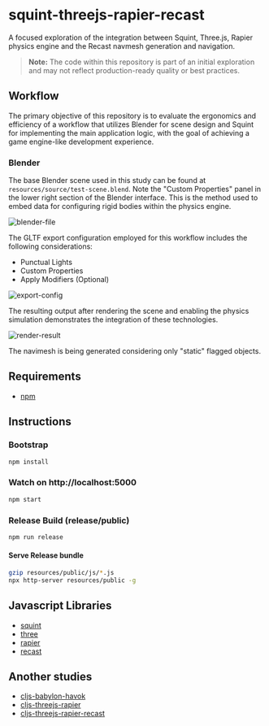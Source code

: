 # squint-threejs-rapier-recast

A focused exploration of the integration between Squint, Three.js, Rapier physics engine and the Recast navmesh generation and navigation.

> **Note:** The code within this repository is part of an initial exploration and may not reflect production-ready quality or best practices.

## Workflow

The primary objective of this repository is to evaluate the ergonomics and efficiency
of a workflow that utilizes Blender for scene design and Squint for implementing
the main application logic, with the goal of achieving a game engine-like development experience.

### Blender

The base Blender scene used in this study can be found at `resources/source/test-scene.blend`.
Note the "Custom Properties" panel in the lower right section of the Blender interface.
This is the method used to embed data for configuring rigid bodies within the physics engine.

![blender-file](docs/blender-file.png)

The GLTF export configuration employed for this workflow includes the following considerations:

- Punctual Lights
- Custom Properties
- Apply Modifiers (Optional)

![export-config](docs/export-config.png)

The resulting output after rendering the scene and enabling the physics simulation demonstrates the integration of these technologies.

![render-result](docs/render-result.png)

The navimesh is being generated considering only "static" flagged objects.

## Requirements
- [npm](https://www.npmjs.com/)

## Instructions

### Bootstrap
```bash
npm install
```

### Watch on http://localhost:5000
```bash
npm start
```

### Release Build (release/public)
```bash
npm run release
```

#### Serve Release bundle
```bash
gzip resources/public/js/*.js
npx http-server resources/public -g
```

## Javascript Libraries
- [squint](https://github.com/squint-cljs/squint)
- [three](https://github.com/mrdoob/three.js)
- [rapier](https://github.com/dimforge/rapier.js)
- [recast](https://github.com/isaac-mason/recast-navigation-js)

## Another studies
- [cljs-babylon-havok](https://github.com/rafaeldelboni/cljs-babylon-havok)
- [cljs-threejs-rapier](https://github.com/rafaeldelboni/cljs-threejs-rapier)
- [cljs-threejs-rapier-recast](https://github.com/rafaeldelboni/cljs-threejs-rapier-recast)
